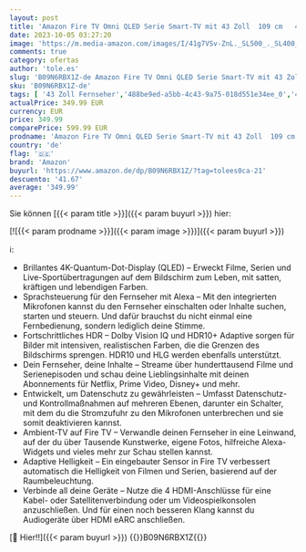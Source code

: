 ```yaml
---
layout: post
title: 'Amazon Fire TV Omni QLED Serie Smart-TV mit 43 Zoll  109 cm   4K UHD  Sprachsteuerung mit Alexa'
date: 2023-10-05 03:27:20
image: 'https://m.media-amazon.com/images/I/41g7VSv-ZnL._SL500_._SL400_.jpg'
comments: true
category: ofertas
author: 'tole.es'
slug: 'B09N6RBX1Z-de Amazon Fire TV Omni QLED Serie Smart-TV mit 43 Zoll 109 cm...'
sku: 'B09N6RBX1Z-de'
tags: [ '43 Zoll Fernseher','488be9ed-a5bb-4c43-9a75-018d551e34ee_0','488be9ed-a5bb-4c43-9a75-018d551e34ee_4801','663e9ebf-f22c-46a9-8f5d-f1ccf3d521b8_0','663e9ebf-f22c-46a9-8f5d-f1ccf3d521b8_3001','663e9ebf-f22c-46a9-8f5d-f1ccf3d521b8_801','Amazon-Geräte','Amazon-Geräte & Zubehör','Arborist Merchandising Root','Der Sparfuchs','Elektronik & Foto','Fernseher','Fernseher & Heimkino','Fire TV','Fire TV-43-Omni-QLED-Serie','Self Service','Smart-TVs','Special Features Stores','amazon','🇩🇪', ]
actualPrice: 349.99 EUR
currency: EUR
price: 349.99
comparePrice: 599.99 EUR
prodname: 'Amazon Fire TV Omni QLED Serie Smart-TV mit 43 Zoll  109 cm   4K UHD  Sprachsteuerung mit Alexa'
country: 'de'
flag: '🇩🇪'
brand: 'Amazon'
buyurl: 'https://www.amazon.de/dp/B09N6RBX1Z/?tag=tolees0ca-21'
descuento: '41.67'
average: '349.99'
---
```


Sie können [{{< param title >}}]({{< param buyurl >}}) hier:

[![{{< param prodname >}}]({{< param image >}})]({{< param buyurl >}})

ℹ️:

- Brillantes 4K-Quantum-Dot-Display (QLED) – Erweckt Filme, Serien und Live-Sportübertragungen auf dem Bildschirm zum Leben, mit satten, kräftigen und lebendigen Farben.
- Sprachsteuerung für den Fernseher mit Alexa – Mit den integrierten Mikrofonen kannst du den Fernseher einschalten oder Inhalte suchen, starten und steuern. Und dafür brauchst du nicht einmal eine Fernbedienung, sondern lediglich deine Stimme.
- Fortschrittliches HDR – Dolby Vision IQ und HDR10+ Adaptive sorgen für Bilder mit intensiven, realistischen Farben, die die Grenzen des Bildschirms sprengen. HDR10 und HLG werden ebenfalls unterstützt.
- Dein Fernseher, deine Inhalte – Streame über hunderttausend Filme und Serienepisoden und schau deine Lieblingsinhalte mit deinen Abonnements für Netflix, Prime Video, Disney+ und mehr.
- Entwickelt, um Datenschutz zu gewährleisten – Umfasst Datenschutz- und Kontrollmaßnahmen auf mehreren Ebenen, darunter ein Schalter, mit dem du die Stromzufuhr zu den Mikrofonen unterbrechen und sie somit deaktivieren kannst.
- Ambient-TV auf Fire TV – Verwandle deinen Fernseher in eine Leinwand, auf der du über Tausende Kunstwerke, eigene Fotos, hilfreiche Alexa-Widgets und vieles mehr zur Schau stellen kannst.
- Adaptive Helligkeit – Ein eingebauter Sensor in Fire TV verbessert automatisch die Helligkeit von Filmen und Serien, basierend auf der Raumbeleuchtung.
- Verbinde all deine Geräte – Nutze die 4 HDMI-Anschlüsse für eine Kabel- oder Satellitenverbindung oder um Videospielkonsolen anzuschließen. Und für einen noch besseren Klang kannst du Audiogeräte über HDMI eARC anschließen.

[🛒 Hier!!]({{< param buyurl >}})
{{<world>}}B09N6RBX1Z{{</world>}}
